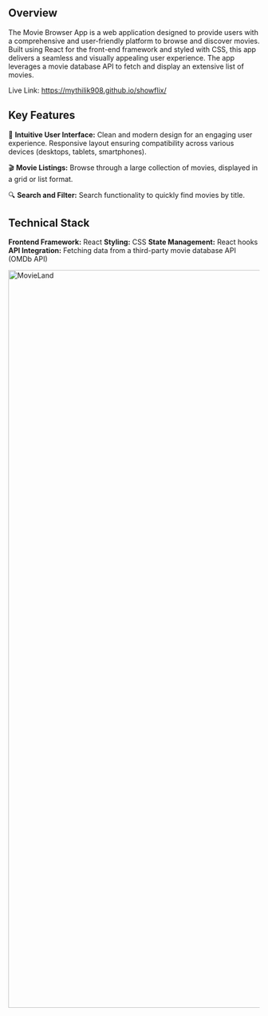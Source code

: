 ## Overview
The Movie Browser App is a web application designed to provide users with a comprehensive and user-friendly platform to browse and discover movies. Built using React for the front-end framework and styled with CSS, this app delivers a seamless and visually appealing user experience. The app leverages a movie database API to fetch and display an extensive list of movies.

Live Link: [https://mythilik908.github.io/showflix/  ](https://mythilik908.github.io/showflix/)

## Key Features

🌟 **Intuitive User Interface:** Clean and modern design for an engaging user experience. Responsive layout ensuring compatibility across various devices (desktops, tablets, smartphones).

🎬 **Movie Listings:** Browse through a large collection of movies, displayed in a grid or list format.

🔍 **Search and Filter:** Search functionality to quickly find movies by title.


## Technical Stack

**Frontend Framework:** React
**Styling:** CSS
**State Management:** React hooks
**API Integration:** Fetching data from a third-party movie database API (OMDb API)

<img width="1479" alt="MovieLand" src="https://github.com/mythilik908/movieland/assets/37060705/e8f99c01-95e9-467b-9341-042a64db8de9">
